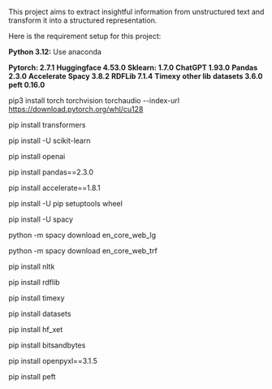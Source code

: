 This project aims to extract insightful information from unstructured text and transform it into a structured representation.

Here is the requirement setup for this project:

**Python 3.12:**
Use anaconda 

**Pytorch: 2.7.1** 
**Huggingface 4.53.0**
**Sklearn: 1.7.0**
**ChatGPT 1.93.0** 
**Pandas 2.3.0**
**Accelerate**
**Spacy 3.8.2**
**RDFLib 7.1.4**
**Timexy**
**other lib**
**datasets 3.6.0**
**peft 0.16.0**

pip3 install torch torchvision torchaudio --index-url https://download.pytorch.org/whl/cu128

pip install transformers

pip install -U scikit-learn

pip install openai

pip install pandas==2.3.0

pip install accelerate==1.8.1

pip install -U pip setuptools wheel

pip install -U spacy

python -m spacy download en_core_web_lg

python -m spacy download en_core_web_trf

pip install nltk

pip install rdflib

pip install timexy

pip install datasets

pip install hf_xet

pip install bitsandbytes

pip install openpyxl==3.1.5

pip install peft
